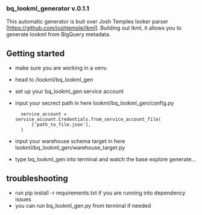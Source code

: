 ### bq_lookml_generator v.0.1.1

This automatic generator is buit over Josh Temples looker parser [https://github.com/joshtemple/lkml]. Building out lkml, it allows you to generate lookml from BigQuery metadata. 

## Getting started

- make sure you are working in a venv.
- head to /lookml/bq_lookml_gen
- set up your bq_lookml_gen service account
- input your secrect path in here lookml/bq_lookml_gen/config.py

        service_account = service_account.Credentials.from_service_account_file(
            ['path_to_file.json'],
        )
- input your warehouse schema target in here lookml/bq_lookml_gen/warehouse_target.py
- type bq_lookml_gen into terminal and watch the base explore generate... 

## troubleshooting 

- run pip install -r requirements.txt if you are running into dependency issues
- you can run bq_lookml_gen.py from terminal if needed


